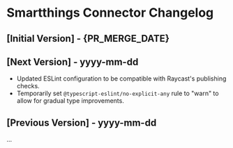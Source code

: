 # Smartthings Connector Changelog

## [Initial Version] - {PR_MERGE_DATE}

## [Next Version] - yyyy-mm-dd
- Updated ESLint configuration to be compatible with Raycast's publishing checks.
- Temporarily set `@typescript-eslint/no-explicit-any` rule to "warn" to allow for gradual type improvements.

## [Previous Version] - yyyy-mm-dd
...
